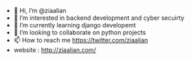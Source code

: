 - 👋 Hi, I’m @ziaalian
- 👀 I’m interested in backend development and cyber secuirty
- 🌱 I’m currently learning django developemt 
- 💞️ I’m looking to collaborate on python projects
- 📫 How to reach me https://twitter.com/ziaalian
- website : http://ziaalian.com/

<!---
ziaalian/ziaalian is a ✨ special ✨ repository because its `README.md` (this file) appears on your GitHub profile.
You can click the Preview link to take a look at your changes.
--->
